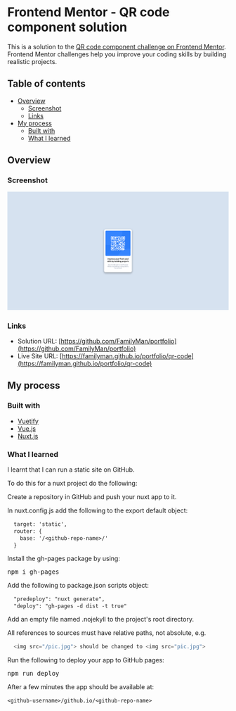 # Frontend Mentor - QR code component solution

This is a solution to the [QR code component challenge on Frontend Mentor](https://www.frontendmentor.io/challenges/qr-code-component-iux_sIO_H). Frontend Mentor challenges help you improve your coding skills by building realistic projects.

## Table of contents

- [Overview](#overview)
  - [Screenshot](#screenshot)
  - [Links](#links)
- [My process](#my-process)
  - [Built with](#built-with)
  - [What I learned](#what-i-learned)

## Overview

### Screenshot
![](screenshot.png)

### Links

- Solution URL: [https://github.com/FamilyMan/portfolio](https://github.com/FamilyMan/portfolio)
- Live Site URL: [https://familyman.github.io/portfolio/qr-code](https://familyman.github.io/portfolio/qr-code)

## My process

### Built with

- [Vuetify](https://vuetifyjs.com/)
- [Vue.js](https://vuejs.org/)
- [Nuxt.js](https://nuxtjs.org/)

### What I learned

I learnt that I can run a static site on GitHub.

To do this for a nuxt project do the following:

Create a repository in GitHub and push your nuxt app to it.

In nuxt.config.js add the following to the export default object:

```
  target: 'static',
  router: {
    base: '/<github-repo-name>/'
  }
```

Install the gh-pages package by using:

<pre>npm i gh-pages</pre>

Add the following to package.json scripts object:

```
  "predeploy": "nuxt generate",
  "deploy": "gh-pages -d dist -t true"
```

Add an empty file named .nojekyll to the project's root directory.

All references to sources must have relative paths, not absolute, e.g.

```js
  <img src="/pic.jpg"> should be changed to <img src="pic.jpg">
```

Run the following to deploy your app to GitHub pages:

<pre>npm run deploy</pre>

After a few minutes the app should be available at:

```
<github-username>/github.io/<github-repo-name>
```
